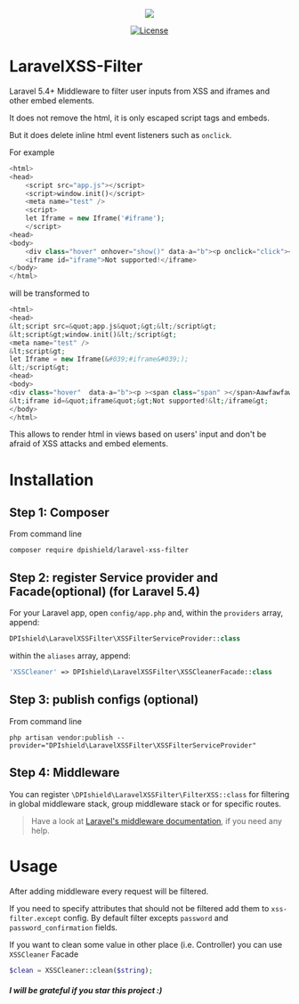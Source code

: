 <p align="center">
    <img src="https://laravel.com/assets/img/components/logo-laravel.svg">
</p>

<p align="center">
    <a href="https://github.com/DigiPearl/laravel-xss-filter/blob/master/LICENSE">
        <img src="https://poser.pugx.org/DigiPearl/laravel-xss-filter/license" alt="License">
    </a>
</p>

# LaravelXSS-Filter 

Laravel 5.4+ Middleware to filter user inputs from XSS and iframes and other embed elements.

It does not remove the html, it is only escaped script tags and embeds.

But it does delete inline html event listeners such as `onclick`.


For example 

```php
<html>
<head>
    <script src="app.js"></script>
    <script>window.init()</script> 
    <meta name="test" />
    <script>
    let Iframe = new Iframe('#iframe');
    </script>
<head>
<body>
    <div class="hover" onhover="show()" data-a="b"><p onclick="click"><span class="span" ondblclick="hide()"></span>Aawfawfaw f awf aw  </p></div>
    <iframe id="iframe">Not supported!</iframe>
</body>
</html>
```

will be transformed to 

```php
<html>
<head>
&lt;script src=&quot;app.js&quot;&gt;&lt;/script&gt;
&lt;script&gt;window.init()&lt;/script&gt; 
<meta name="test" />
&lt;script&gt;
let Iframe = new Iframe(&#039;#iframe&#039;);
&lt;/script&gt;
<head>
<body>
<div class="hover"  data-a="b"><p ><span class="span" ></span>Aawfawfaw f awf aw  </p></div>
&lt;iframe id=&quot;iframe&quot;&gt;Not supported!&lt;/iframe&gt;
</body>
</html>

```

This allows to render html in views based on users' input and don't be afraid of XSS attacks and embed elements.

# Installation

## Step 1: Composer
From command line
```
composer require dpishield/laravel-xss-filter
```

## Step 2: register Service provider and Facade(optional) (for Laravel 5.4)
For your Laravel app, open `config/app.php` and, within the `providers` array, append:

```php
DPIshield\LaravelXSSFilter\XSSFilterServiceProvider::class
```
within the `aliases` array, append:
```php
'XSSCleaner' => DPIshield\LaravelXSSFilter\XSSCleanerFacade::class
```

## Step 3: publish configs (optional)
From command line
```
php artisan vendor:publish --provider="DPIshield\LaravelXSSFilter\XSSFilterServiceProvider"
```

## Step 4: Middleware
You can register `\DPIshield\LaravelXSSFilter\FilterXSS::class` for filtering in global middleware stack, group middleware stack or for specific routes.
> Have a look at [Laravel's middleware documentation](https://laravel.com/docs/middleware#registering-middleware), if you need any help.

# Usage
After adding middleware every request will be filtered.

If you need to specify attributes that should not be filtered add them to `xss-filter.except` config. By default filter excepts `password` and `password_confirmation` fields.
 
If you want to clean some value in other place (i.e. Controller) you can use `XSSCleaner` Facade

```php
$clean = XSSCleaner::clean($string);
```
 

#### _I will be grateful if you star this project :)_

